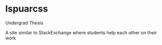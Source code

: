 # lspuarcss
Undergrad Thesis

A site similar to StackExchange where students help each other on their work

